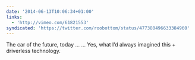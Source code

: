 ```yaml
---
date: '2014-06-13T10:06:34+01:00'
links:
  - 'http://vimeo.com/61821553'
syndicated: 'https://twitter.com/roobottom/status/477380496633384960'
---
```

The car of the future, today …  … Yes, what I’d always imagined this + driverless technology.
